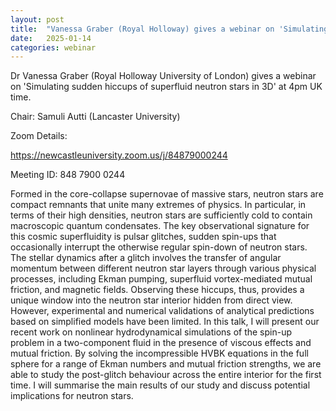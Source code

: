 ```yaml
---
layout: post
title:  "Vanessa Graber (Royal Holloway) gives a webinar on 'Simulating sudden hiccups of superfluid neutron stars in 3D' (4pm UK time)"
date:   2025-01-14
categories: webinar
---
```

Dr Vanessa Graber (Royal Holloway University of London) gives a webinar on 'Simulating sudden hiccups of superfluid neutron stars in 3D' at 4pm UK time.

Chair: Samuli Autti (Lancaster University)

Zoom Details:

https://newcastleuniversity.zoom.us/j/84879000244

Meeting ID: 848 7900 0244

Formed in the core-collapse supernovae of massive stars, neutron stars are compact remnants that unite many extremes of physics. In particular, in terms of their high densities, neutron stars are sufficiently cold to contain macroscopic quantum condensates. The key observational signature for this cosmic superfluidity is pulsar glitches, sudden spin-ups that occasionally interrupt the otherwise regular spin-down of neutron stars. The stellar dynamics after a glitch involves the transfer of angular momentum between different neutron star layers through various physical processes, including Ekman pumping, superfluid vortex-mediated mutual friction, and magnetic fields. Observing these hiccups, thus, provides a unique window into the neutron star interior hidden from direct view. However, experimental and numerical validations of analytical predictions based on simplified models have been limited. In this talk, I will present our recent work on nonlinear hydrodynamical simulations of the spin-up problem in a two-component fluid in the presence of viscous effects and mutual friction. By solving the incompressible HVBK equations in the full sphere for a range of Ekman numbers and mutual friction strengths, we are able to study the post-glitch behaviour across the entire interior for the first time. I will summarise the main results of our study and discuss potential implications for neutron stars.






